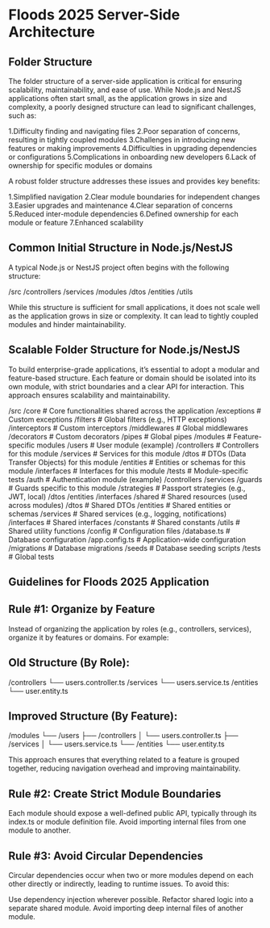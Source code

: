 # Floods 2025 Server-Side Architecture

## Folder Structure

The folder structure of a server-side application is critical for ensuring scalability, maintainability, and ease of use. While Node.js and NestJS applications often start small, as the application grows in size and complexity, a poorly designed structure can lead to significant challenges, such as:

1.Difficulty finding and navigating files
2.Poor separation of concerns, resulting in tightly coupled modules
3.Challenges in introducing new features or making improvements
4.Difficulties in upgrading dependencies or configurations
5.Complications in onboarding new developers
6.Lack of ownership for specific modules or domains

A robust folder structure addresses these issues and provides key benefits:

1.Simplified navigation
2.Clear module boundaries for independent changes
3.Easier upgrades and maintenance
4.Clear separation of concerns
5.Reduced inter-module dependencies
6.Defined ownership for each module or feature
7.Enhanced scalability

## Common Initial Structure in Node.js/NestJS

A typical Node.js or NestJS project often begins with the following structure:

/src
/controllers
/services
/modules
/dtos
/entities
/utils

While this structure is sufficient for small applications, it does not scale well as the application grows in size or complexity. It can lead to tightly coupled modules and hinder maintainability.

## Scalable Folder Structure for Node.js/NestJS

To build enterprise-grade applications, it’s essential to adopt a modular and feature-based structure. Each feature or domain should be isolated into its own module, with strict boundaries and a clear API for interaction. This approach ensures scalability and maintainability.

/src
/core # Core functionalities shared across the application
/exceptions # Custom exceptions
/filters # Global filters (e.g., HTTP exceptions)
/interceptors # Custom interceptors
/middlewares # Global middlewares
/decorators # Custom decorators
/pipes # Global pipes
/modules # Feature-specific modules
/users # User module (example)
/controllers # Controllers for this module
/services # Services for this module
/dtos # DTOs (Data Transfer Objects) for this module
/entities # Entities or schemas for this module
/interfaces # Interfaces for this module
/tests # Module-specific tests
/auth # Authentication module (example)
/controllers
/services
/guards # Guards specific to this module
/strategies # Passport strategies (e.g., JWT, local)
/dtos
/entities
/interfaces
/shared # Shared resources (used across modules)
/dtos # Shared DTOs
/entities # Shared entities or schemas
/services # Shared services (e.g., logging, notifications)
/interfaces # Shared interfaces
/constants # Shared constants
/utils # Shared utility functions
/config # Configuration files
/database.ts # Database configuration
/app.config.ts # Application-wide configuration
/migrations # Database migrations
/seeds # Database seeding scripts
/tests # Global tests

## Guidelines for Floods 2025 Application

## Rule #1: Organize by Feature

Instead of organizing the application by roles (e.g., controllers, services), organize it by features or domains. For example:

## Old Structure (By Role):

/controllers
└── users.controller.ts
/services
└── users.service.ts
/entities
└── user.entity.ts

## Improved Structure (By Feature):

/modules
└── /users
├── /controllers
│ └── users.controller.ts
├── /services
│ └── users.service.ts
└── /entities
└── user.entity.ts

This approach ensures that everything related to a feature is grouped together, reducing navigation overhead and improving maintainability.

## Rule #2: Create Strict Module Boundaries

Each module should expose a well-defined public API, typically through its index.ts or module definition file. Avoid importing internal files from one module to another.

## Rule #3: Avoid Circular Dependencies

Circular dependencies occur when two or more modules depend on each other directly or indirectly, leading to runtime issues. To avoid this:

Use dependency injection wherever possible.
Refactor shared logic into a separate shared module.
Avoid importing deep internal files of another module.

